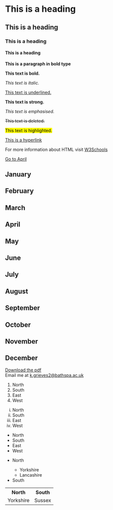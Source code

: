 <!DOCTYPE html>
<html lang="en">
<head>
<title>Title of the document</title>
</head>
<body>
<h1>This is a heading</h1>
  <h2>This is a heading</h2>
  <h3>This is a heading</h3>
  <h4>This is a heading</h4>
<p><b>This is a paragraph in bold type</b></p>
  <p><b>This text is bold.</b></p>
<p><i>This text is italic.</i></p>
<p><u>This text is underlined.</u></p>
<p><strong>This text is strong.</strong></p>
<p><em>This text is emphasised.</em></p>
<p><del>This text is deleted.</del></p>
<p><mark>This text is highlighted.</mark></p>
  <a href="https://www.bbc.co.uk">This is a hyperlink</a>
  <p>For more information about HTML visit
<a href="https://www.w3schools.com/html/">
W3Schools</a>
</p>
  <p><a href="#apr">Go to April</a></p>
<h2>January</h2><h2>February</h2>
<h2>March</h2><h2 id="apr">April</h2>
<h2>May</h2><h2>June</h2>
<h2>July</h2><h2>August</h2>
<h2>September</h2><h2>October</h2>
<h2>November</h2><h2>December</h2>
  <a href="DBP.pdf">Download the pdf</a>
<br>
Email me at
<a href="mailto:k.grieves2@bathspa.ac.uk">
k.grieves2@bathspa.ac.uk</a>
  <ol>
<li>North</li>
<li>South</li>
<li>East</li>
<li>West</li>
</ol>
  <ol type="i">
<li>North</li>
<li>South</li>
<li>East</li>
<li>West</li>
</ol>
  <ul>
<li>North</li>
<li>South</li>
<li>East</li>
<li>West</li>
</ul>
  <ul>
<li>North</li>
<ul>
<li>Yorkshire</li>
<li>Lancashire</li>
</ul>
<li>South</li>
</ul>
  <table>
<tr>
<th>North</th>
<th>South</th>
</tr>
<tr>
<td>Yorkshire</td>
<td>Sussex</td>
</tr>
</table>
</body>
</html>
